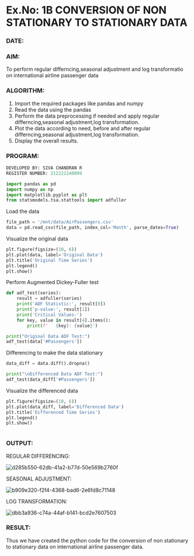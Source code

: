 

# Ex.No: 1B                     CONVERSION OF NON STATIONARY TO STATIONARY DATA
 
### DATE:

### AIM:
To perform regular differncing,seasonal adjustment and log transformatio on international airline passenger data
### ALGORITHM:
1. Import the required packages like pandas and numpy
2. Read the data using the pandas
3. Perform the data preprocessing if needed and apply regular differncing,seasonal adjustment,log transformation.
4. Plot the data according to need, before and after regular differncing,seasonal adjustment,log transformation.
5. Display the overall results.
### PROGRAM:
```python
DEVELOPED BY: SIVA CHANDRAN R 
REGISTER NUMBER: 212222240099
```
```python
import pandas as pd
import numpy as np
import matplotlib.pyplot as plt
from statsmodels.tsa.stattools import adfuller
```
Load the data
```python
file_path = '/mnt/data/AirPassengers.csv'
data = pd.read_csv(file_path, index_col='Month', parse_dates=True)
```
Visualize the original data
```python
plt.figure(figsize=(10, 6))
plt.plot(data, label='Original Data')
plt.title('Original Time Series')
plt.legend()
plt.show()
```
Perform Augmented Dickey-Fuller test
```python
def adf_test(series):
    result = adfuller(series)
    print('ADF Statistic:', result[0])
    print('p-value:', result[1])
    print('Critical Values:')
    for key, value in result[4].items():
        print(f'   {key}: {value}')

print("Original Data ADF Test:")
adf_test(data['#Passengers'])
```
Differencing to make the data stationary
```python
data_diff = data.diff().dropna()

print("\nDifferenced Data ADF Test:")
adf_test(data_diff['#Passengers'])
```
Visualize the differenced data
```python
plt.figure(figsize=(10, 6))
plt.plot(data_diff, label='Differenced Data')
plt.title('Differenced Time Series')
plt.legend()
plt.show()



```

### OUTPUT:


REGULAR DIFFERENCING:

![d285b550-62db-41a2-b77d-50e569b2760f](https://github.com/user-attachments/assets/18349fc0-7b20-4641-9e74-9519d3c6438b)


SEASONAL ADJUSTMENT:

![b909e320-f2f4-4368-bad6-2e6fd8c71148](https://github.com/user-attachments/assets/0d81a25a-5416-4772-901c-e5619e2213f3)


LOG TRANSFORMATION:

![dbb3a936-c74a-44af-b141-bcd2e7607503](https://github.com/user-attachments/assets/3b976b3d-e326-4f10-ae45-2f2fdea5c508)



### RESULT:
Thus we have created the python code for the conversion of non stationary to stationary data on international airline passenger
data.
